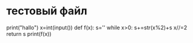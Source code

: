 # тестовый файл 
print("hallo")
x=int(input())
def f(x):
  s=''
  while x>0:
  s+=str(x%2)+s
  x//=2
return s
print(f(x))
